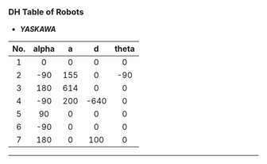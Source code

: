 ### DH Table of Robots
* ***YASKAWA***

| No. | alpha | a | d | theta |
| :---: | :---: | :---: | :---: | :---: |
| 1 | 0 | 0 | 0 | 0 |
| 2 | -90 | 155 | 0 | -90 |
| 3 | 180 | 614 | 0 | 0 |
| 4 | -90 | 200 | -640 | 0 |
| 5 | 90 | 0 | 0 | 0 |
| 6 | -90 | 0 | 0 | 0 |
| 7 | 180 | 0 | 100 | 0 |

***

